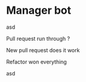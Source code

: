 # Manager bot
asd

Pull request run through ?

New pull request does it work

Refactor won everything

asd

